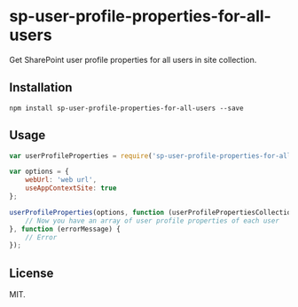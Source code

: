 # sp-user-profile-properties-for-all-users
Get SharePoint user profile properties for all users in site collection.

## Installation
```
npm install sp-user-profile-properties-for-all-users --save
```

## Usage
```js
var userProfileProperties = require('sp-user-profile-properties-for-all-users');

var options = {
    webUrl: 'web url',
    useAppContextSite: true
};

userProfileProperties(options, function (userProfilePropertiesCollection) {
    // Now you have an array of user profile properties of each user
}, function (errorMessage) {
    // Error
});

```

## License
MIT.
